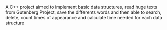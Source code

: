 A C++ project aimed to implement basic data structures, read huge texts from Gutenberg Project, save the differents words and then able to search, delete, count times of appearance and calculate time needed for each data structure
